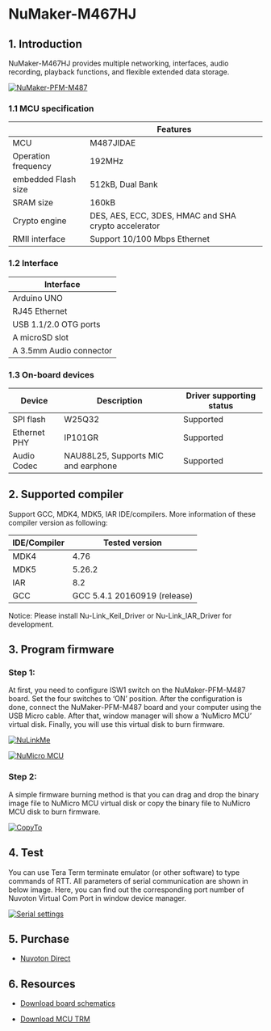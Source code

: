﻿# NuMaker-M467HJ

## 1. Introduction
NuMaker-M467HJ provides multiple networking, interfaces, audio recording, playback functions, and flexible extended data storage. 

[![NuMaker-PFM-M487](https://i.imgur.com/k8krqTW.png "NuMaker-PFM-M487")](https://i.imgur.com/k8krqTW.png "NuMaker-PFM-M487")

### 1.1 MCU specification

|  | Features |
| -- | -- |
| MCU | M487JIDAE |
| Operation frequency | 192MHz |
| embedded Flash size | 512kB, Dual Bank |
| SRAM size | 160kB |
| Crypto engine | DES, AES, ECC, 3DES, HMAC and SHA crypto accelerator |
| RMII interface | Support 10/100 Mbps Ethernet |

### 1.2 Interface

| Interface |
| -- |
| Arduino UNO |
| RJ45 Ethernet |
| USB 1.1/2.0 OTG ports |
| A microSD slot |
| A 3.5mm Audio connector |

### 1.3 On-board devices

| Device | Description | Driver supporting status |
| -- | -- | -- |
|SPI flash | W25Q32 | Supported |
|Ethernet PHY| IP101GR | Supported |
|Audio Codec| NAU88L25, Supports MIC and earphone | Supported |

## 2. Supported compiler
Support GCC, MDK4, MDK5, IAR IDE/compilers. More information of these compiler version as following:

| IDE/Compiler  | Tested version            |
| ---------- | ---------------------------- |
| MDK4       | 4.76                         |
| MDK5       | 5.26.2                       |
| IAR        | 8.2                          |
| GCC        | GCC 5.4.1 20160919 (release) |

Notice: Please install Nu-Link_Keil_Driver or Nu-Link_IAR_Driver for development.

## 3. Program firmware
### Step 1:
At first, you need to configure ISW1 switch on the NuMaker-PFM-M487 board. Set the four switches to ‘ON’ position. After the configuration is done,  connect the NuMaker-PFM-M487 board and your computer using the USB Micro cable. After that, window manager will show a ‘NuMicro MCU’ virtual disk. Finally, you will use this virtual disk to burn firmware.

[![NuLinkMe](https://i.imgur.com/daoohon.png "NuLinkMe")](https://i.imgur.com/daoohon.png "NuLinkMe")

[![NuMicro MCU](https://i.imgur.com/lWnNtpM.png "NuMicro MCU")](https://i.imgur.com/lWnNtpM.png "NuMicro MCU")

### Step 2:
A simple firmware burning method is that you can drag and drop the binary image file to NuMicro MCU virtual disk or copy the binary file to NuMicro MCU disk to burn firmware.

[![CopyTo](https://i.imgur.com/6NfGS7m.png "CopyTo")](https://i.imgur.com/6NfGS7m.png "CopyTo")

## 4. Test
You can use Tera Term terminate emulator (or other software) to type commands of RTT. All parameters of serial communication are shown in below image. Here, you can find out the corresponding port number of Nuvoton Virtual Com Port in window device manager.

[![Serial settings](https://i.imgur.com/5NYuSNM.png "Serial settings")](https://i.imgur.com/5NYuSNM.png "Serial settings")

## 5. Purchase
* [Nuvoton Direct][1]

## 6. Resources
* [Download board schematics][2]
* [Download MCU TRM][3]

  [1]: https://direct.nuvoton.com/en/numaker-pfm-m487
  [2]: https://www.nuvoton.com/resource-download.jsp?tp_GUID=HL0120180420145943
  [3]: https://www.nuvoton.com/resource-download.jsp?tp_GUID=DA05-M480

